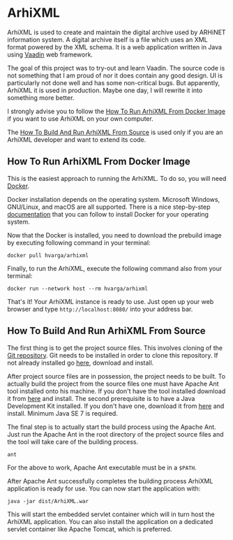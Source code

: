 # ArhiXML

ArhiXML is used to create and maintain the digital archive used by ARHiNET information system. A digital archive itself is a file which uses an XML format powered by the XML schema. It is a web application written in Java using [Vaadin](https://vaadin.com/) web framework.

The goal of this project was to try-out and learn Vaadin. The source code is not something that I am proud of nor it does contain any good design. UI is particularly not done well and has some non-critical bugs. But apparently, ArhiXML it is used in production. Maybe one day, I will rewrite it into something more better.

I strongly advise you to follow the [How To Run ArhiXML From Docker Image](#how-to-run-arhixml-from-docker-image) if you want to use ArhiXML on your own computer.

The [How To Build And Run ArhiXML From Source](#how-to-build-and-run-arhixml-from-source) is used only if you are an ArhiXML developer and want to extend its code.

## How To Run ArhiXML From Docker Image

This is the easiest approach to running the ArhiXML. To do so, you will need [Docker](https://www.docker.com/).

Docker installation depends on the operating system. Microsoft Windows, GNU/Linux, and macOS are all supported. There is a nice step-by-step [documentation](https://docs.docker.com/install/) that you can follow to install Docker for your operating system.

Now that the Docker is installed, you need to download the prebuild image by executing following command in your terminal:

```shell
docker pull hvarga/arhixml
```

Finally, to run the ArhiXML, execute the following command also from your terminal:

```shell
docker run --network host --rm hvarga/arhixml
```

That's it! Your ArhiXML instance is ready to use. Just open up your web browser and type `http://localhost:8080/` into your address bar.

## How To Build And Run ArhiXML From Source

The first thing is to get the project source files. This involves cloning of the [Git repository](https://github.com/hvarga/arhixml.git). Git needs to be installed in order to clone this repository. If not already installed go [here](http://git-scm.com/downloads), download and install.

After project source files are in possession, the project needs to be built. To actually build the project from the source files one must have Apache Ant tool installed onto his machine. If you don't have the tool installed download it from [here](http://ant.apache.org/bindownload.cgi) and install. The second prerequisite is to have a Java Development Kit installed. If you don't have one, download it from [here](http://www.oracle.com/technetwork/java/javase/downloads/index.html) and install. Minimum Java SE 7 is required.

The final step is to actually start the build process using the Apache Ant. Just run the Apache Ant in the root directory of the project source files and the tool will take care of the building process.

```plain
ant
```

For the above to work, Apache Ant executable must be in a `$PATH`.

After Apache Ant successfully completes the building process ArhiXML application is ready for use. You can now start the application with:

```plain
java -jar dist/ArhiXML.war
```

This will start the embedded servlet container which will in turn host the ArhiXML application. You can also install the application on a dedicated servlet container like Apache Tomcat, which is preferred.
